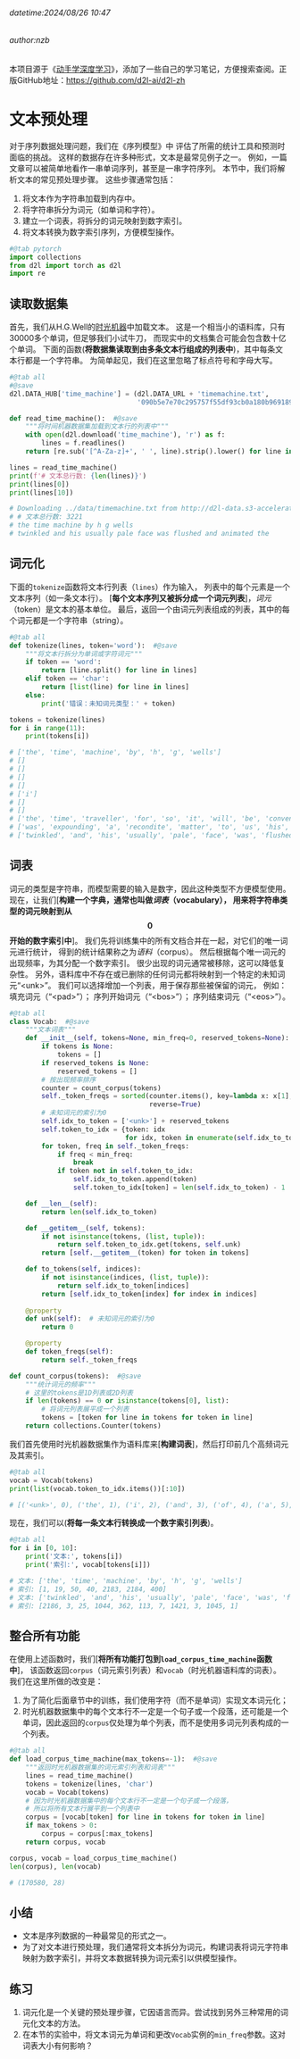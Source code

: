 ###### datetime:2024/08/26 10:47

###### author:nzb

本项目源于《[动手学深度学习](https://github.com/d2l-ai/d2l-zh)》，添加了一些自己的学习笔记，方便搜索查阅。正版GitHub地址：https://github.com/d2l-ai/d2l-zh

# 文本预处理

对于序列数据处理问题，我们在《序列模型》中
评估了所需的统计工具和预测时面临的挑战。
这样的数据存在许多种形式，文本是最常见例子之一。
例如，一篇文章可以被简单地看作一串单词序列，甚至是一串字符序列。
本节中，我们将解析文本的常见预处理步骤。
这些步骤通常包括：

1. 将文本作为字符串加载到内存中。
2. 将字符串拆分为词元（如单词和字符）。
3. 建立一个词表，将拆分的词元映射到数字索引。
4. 将文本转换为数字索引序列，方便模型操作。


```python
#@tab pytorch
import collections
from d2l import torch as d2l
import re
```

## 读取数据集

首先，我们从H.G.Well的[时光机器](https://www.gutenberg.org/ebooks/35)中加载文本。
这是一个相当小的语料库，只有30000多个单词，但足够我们小试牛刀，
而现实中的文档集合可能会包含数十亿个单词。
下面的函数(**将数据集读取到由多条文本行组成的列表中**)，其中每条文本行都是一个字符串。
为简单起见，我们在这里忽略了标点符号和字母大写。

```python
#@tab all
#@save
d2l.DATA_HUB['time_machine'] = (d2l.DATA_URL + 'timemachine.txt',
                                '090b5e7e70c295757f55df93cb0a180b9691891a')

def read_time_machine():  #@save
    """将时间机器数据集加载到文本行的列表中"""
    with open(d2l.download('time_machine'), 'r') as f:
        lines = f.readlines()
    return [re.sub('[^A-Za-z]+', ' ', line).strip().lower() for line in lines]

lines = read_time_machine()
print(f'# 文本总行数: {len(lines)}')
print(lines[0])
print(lines[10])

# Downloading ../data/timemachine.txt from http://d2l-data.s3-accelerate.amazonaws.com/timemachine.txt...
# # 文本总行数: 3221
# the time machine by h g wells
# twinkled and his usually pale face was flushed and animated the
```

## 词元化

下面的`tokenize`函数将文本行列表（`lines`）作为输入，
列表中的每个元素是一个文本序列（如一条文本行）。
[**每个文本序列又被拆分成一个词元列表**]，*词元*（token）是文本的基本单位。
最后，返回一个由词元列表组成的列表，其中的每个词元都是一个字符串（string）。

```python
#@tab all
def tokenize(lines, token='word'):  #@save
    """将文本行拆分为单词或字符词元"""
    if token == 'word':
        return [line.split() for line in lines]
    elif token == 'char':
        return [list(line) for line in lines]
    else:
        print('错误：未知词元类型：' + token)

tokens = tokenize(lines)
for i in range(11):
    print(tokens[i])

# ['the', 'time', 'machine', 'by', 'h', 'g', 'wells']
# []
# []
# []
# []
# ['i']
# []
# []
# ['the', 'time', 'traveller', 'for', 'so', 'it', 'will', 'be', 'convenient', 'to', 'speak', 'of', 'him']
# ['was', 'expounding', 'a', 'recondite', 'matter', 'to', 'us', 'his', 'grey', 'eyes', 'shone', 'and']
# ['twinkled', 'and', 'his', 'usually', 'pale', 'face', 'was', 'flushed', 'and', 'animated', 'the']
```

## 词表

词元的类型是字符串，而模型需要的输入是数字，因此这种类型不方便模型使用。
现在，让我们[**构建一个字典，通常也叫做*词表*（vocabulary），
用来将字符串类型的词元映射到从$$0$$开始的数字索引中**]。
我们先将训练集中的所有文档合并在一起，对它们的唯一词元进行统计，
得到的统计结果称之为*语料*（corpus）。
然后根据每个唯一词元的出现频率，为其分配一个数字索引。
很少出现的词元通常被移除，这可以降低复杂性。
另外，语料库中不存在或已删除的任何词元都将映射到一个特定的未知词元“&lt;unk&gt;”。
我们可以选择增加一个列表，用于保存那些被保留的词元，
例如：填充词元（“&lt;pad&gt;”）；
序列开始词元（“&lt;bos&gt;”）；
序列结束词元（“&lt;eos&gt;”）。

```python
#@tab all
class Vocab:  #@save
    """文本词表"""
    def __init__(self, tokens=None, min_freq=0, reserved_tokens=None):
        if tokens is None:
            tokens = []
        if reserved_tokens is None:
            reserved_tokens = [] 
        # 按出现频率排序
        counter = count_corpus(tokens)
        self._token_freqs = sorted(counter.items(), key=lambda x: x[1],
                                   reverse=True)
        # 未知词元的索引为0
        self.idx_to_token = ['<unk>'] + reserved_tokens
        self.token_to_idx = {token: idx
                             for idx, token in enumerate(self.idx_to_token)}
        for token, freq in self._token_freqs:
            if freq < min_freq:
                break
            if token not in self.token_to_idx:
                self.idx_to_token.append(token)
                self.token_to_idx[token] = len(self.idx_to_token) - 1

    def __len__(self):
        return len(self.idx_to_token)

    def __getitem__(self, tokens):
        if not isinstance(tokens, (list, tuple)):
            return self.token_to_idx.get(tokens, self.unk)
        return [self.__getitem__(token) for token in tokens]

    def to_tokens(self, indices):
        if not isinstance(indices, (list, tuple)):
            return self.idx_to_token[indices]
        return [self.idx_to_token[index] for index in indices]
        
    @property
    def unk(self):  # 未知词元的索引为0
        return 0

    @property
    def token_freqs(self):
        return self._token_freqs

def count_corpus(tokens):  #@save
    """统计词元的频率"""
    # 这里的tokens是1D列表或2D列表
    if len(tokens) == 0 or isinstance(tokens[0], list):
        # 将词元列表展平成一个列表
        tokens = [token for line in tokens for token in line]
    return collections.Counter(tokens)
```

我们首先使用时光机器数据集作为语料库来[**构建词表**]，然后打印前几个高频词元及其索引。

```python
#@tab all
vocab = Vocab(tokens)
print(list(vocab.token_to_idx.items())[:10])

# [('<unk>', 0), ('the', 1), ('i', 2), ('and', 3), ('of', 4), ('a', 5), ('to', 6), ('was', 7), ('in', 8), ('that', 9)]
```

现在，我们可以(**将每一条文本行转换成一个数字索引列表**)。

```python
#@tab all
for i in [0, 10]:
    print('文本:', tokens[i])
    print('索引:', vocab[tokens[i]])

# 文本: ['the', 'time', 'machine', 'by', 'h', 'g', 'wells']
# 索引: [1, 19, 50, 40, 2183, 2184, 400]
# 文本: ['twinkled', 'and', 'his', 'usually', 'pale', 'face', 'was', 'flushed', 'and', 'animated', 'the']
# 索引: [2186, 3, 25, 1044, 362, 113, 7, 1421, 3, 1045, 1]
```

## 整合所有功能

在使用上述函数时，我们[**将所有功能打包到`load_corpus_time_machine`函数中**]，
该函数返回`corpus`（词元索引列表）和`vocab`（时光机器语料库的词表）。
我们在这里所做的改变是：

1. 为了简化后面章节中的训练，我们使用字符（而不是单词）实现文本词元化；
1. 时光机器数据集中的每个文本行不一定是一个句子或一个段落，还可能是一个单词，因此返回的`corpus`仅处理为单个列表，而不是使用多词元列表构成的一个列表。

```python
#@tab all
def load_corpus_time_machine(max_tokens=-1):  #@save
    """返回时光机器数据集的词元索引列表和词表"""
    lines = read_time_machine()
    tokens = tokenize(lines, 'char')
    vocab = Vocab(tokens)
    # 因为时光机器数据集中的每个文本行不一定是一个句子或一个段落，
    # 所以将所有文本行展平到一个列表中
    corpus = [vocab[token] for line in tokens for token in line]
    if max_tokens > 0:
        corpus = corpus[:max_tokens]
    return corpus, vocab

corpus, vocab = load_corpus_time_machine()
len(corpus), len(vocab)

# (170580, 28)
```

## 小结

* 文本是序列数据的一种最常见的形式之一。
* 为了对文本进行预处理，我们通常将文本拆分为词元，构建词表将词元字符串映射为数字索引，并将文本数据转换为词元索引以供模型操作。

## 练习

1. 词元化是一个关键的预处理步骤，它因语言而异。尝试找到另外三种常用的词元化文本的方法。
1. 在本节的实验中，将文本词元为单词和更改`Vocab`实例的`min_freq`参数。这对词表大小有何影响？